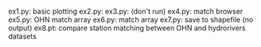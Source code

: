ex1.py: basic plotting
ex2.py:
ex3.py: (don't run)
ex4.py: match browser
ex5.py: OHN match array
ex6.py: match array
ex7.py: save to shapefile (no output)
ex8.pt: compare station matching between OHN and hydrorivers datasets